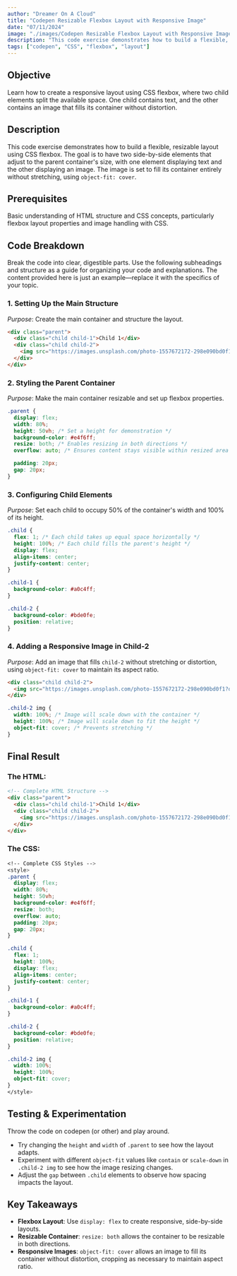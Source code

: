 ```yaml
---
author: "Dreamer On A Cloud"
title: "Codepen Resizable Flexbox Layout with Responsive Image"
date: "07/11/2024"
image: "./images/Codepen Resizable Flexbox Layout with Responsive Image.png"
description: "This code exercise demonstrates how to build a flexible, resizable layout using CSS flexbox. The goal is to have two side-by-side elements that adjust to the parent container's size, with one element displaying text and the other displaying an image. The image is set to fill its container entirely without stretching, using `object-fit: cover`."
tags: ["codepen", "CSS", "flexbox", "layout"]
---
```


## Objective

Learn how to create a responsive layout using CSS flexbox, where two child elements split the available space. One child contains text, and the other contains an image that fills its container without distortion.

## Description

This code exercise demonstrates how to build a flexible, resizable layout using CSS flexbox. The goal is to have two side-by-side elements that adjust to the parent container's size, with one element displaying text and the other displaying an image. The image is set to fill its container entirely without stretching, using `object-fit: cover`.

## Prerequisites

Basic understanding of HTML structure and CSS concepts, particularly flexbox layout properties and image handling with CSS.

## Code Breakdown

Break the code into clear, digestible parts. Use the following subheadings and structure as a guide for organizing your code and explanations. The content provided here is just an example—replace it with the specifics of your topic.

### 1. Setting Up the Main Structure

*Purpose*: Create the main container and structure the layout.

```html
<div class="parent">
  <div class="child child-1">Child 1</div>
  <div class="child child-2">
    <img src="https://images.unsplash.com/photo-1557672172-298e090bd0f1?q=80&w=1974&auto=format&fit=crop&ixlib=rb-4.0.3&ixid=M3wxMjA3fDB8MHxwaG90by1wYWdlfHx8fGVufDB8fHx8fA%3D%3D" alt="Resizing Image">
  </div>
</div>
```

### 2. Styling the Parent Container

*Purpose*: Make the main container resizable and set up flexbox properties.

```css
.parent {
  display: flex;
  width: 80%;
  height: 50vh; /* Set a height for demonstration */
  background-color: #e4f6ff;
  resize: both; /* Enables resizing in both directions */
  overflow: auto; /* Ensures content stays visible within resized area */

  padding: 20px;
  gap: 20px;
}
```

### 3. Configuring Child Elements

*Purpose*: Set each child to occupy 50% of the container's width and 100% of its height.

```css
.child {
  flex: 1; /* Each child takes up equal space horizontally */
  height: 100%; /* Each child fills the parent's height */
  display: flex;
  align-items: center;
  justify-content: center;
}

.child-1 {
  background-color: #a0c4ff;
}

.child-2 {
  background-color: #bde0fe;
  position: relative;
}
```

### 4. Adding a Responsive Image in Child-2

*Purpose*: Add an image that fills `child-2` without stretching or distortion, using `object-fit: cover` to maintain its aspect ratio.

```html
<div class="child child-2">
  <img src="https://images.unsplash.com/photo-1557672172-298e090bd0f1?q=80&w=1974&auto=format&fit=crop&ixlib=rb-4.0.3&ixid=M3wxMjA3fDB8MHxwaG90by1wYWdlfHx8fGVufDB8fHx8fA%3D%3D" alt="Resizing Image">
</div>
```

```css
.child-2 img {
  width: 100%; /* Image will scale down with the container */
  height: 100%; /* Image will scale down to fit the height */
  object-fit: cover; /* Prevents stretching */
}
```

## Final Result

### The HTML:
```html
<!-- Complete HTML Structure -->
<div class="parent">
  <div class="child child-1">Child 1</div>
  <div class="child child-2">
    <img src="https://images.unsplash.com/photo-1557672172-298e090bd0f1?q=80&w=1974&auto=format&fit=crop&ixlib=rb-4.0.3&ixid=M3wxMjA3fDB8MHxwaG90by1wYWdlfHx8fGVufDB8fHx8fA%3D%3D" alt="Resizing Image">
  </div>
</div>
```

### The CSS:

```css
<!-- Complete CSS Styles -->
<style>
.parent {
  display: flex;
  width: 80%;
  height: 50vh;
  background-color: #e4f6ff;
  resize: both;
  overflow: auto;
  padding: 20px;
  gap: 20px;
}

.child {
  flex: 1;
  height: 100%;
  display: flex;
  align-items: center;
  justify-content: center;
}

.child-1 {
  background-color: #a0c4ff;
}

.child-2 {
  background-color: #bde0fe;
  position: relative;
}

.child-2 img {
  width: 100%;
  height: 100%;
  object-fit: cover;
}
</style>
```

## Testing & Experimentation

Throw the code on codepen (or other) and play around.

- Try changing the `height` and `width` of `.parent` to see how the layout adapts.
- Experiment with different `object-fit` values like `contain` or `scale-down` in `.child-2 img` to see how the image resizing changes.
- Adjust the `gap` between `.child` elements to observe how spacing impacts the layout.

## Key Takeaways

- **Flexbox Layout**: Use `display: flex` to create responsive, side-by-side layouts.
- **Resizable Container**: `resize: both` allows the container to be resizable in both directions.
- **Responsive Images**: `object-fit: cover` allows an image to fill its container without distortion, cropping as necessary to maintain aspect ratio.